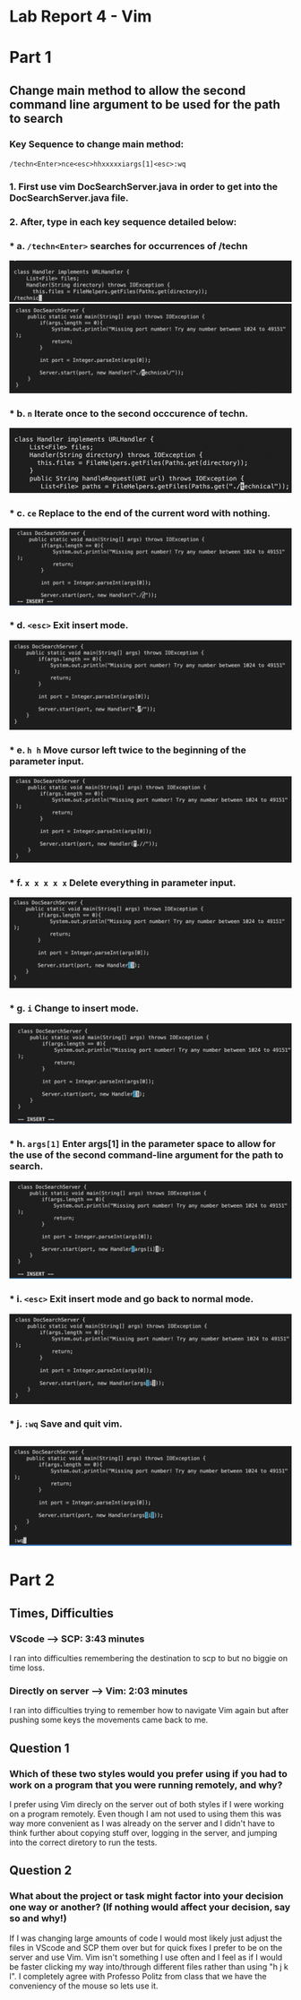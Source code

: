 # Lab Report 4 - Vim

# Part 1
## Change main method to allow the second command line argument to be used for the path to search

### Key Sequence to change main method:
`/techn<Enter>nce<esc>hhxxxxxiargs[1]<esc>:wq`

### 1. First use vim DocSearchServer.java in order to get into the DocSearchServer.java file.
### 2. After, type in each key sequence detailed below:

### * a. `/techn<Enter>` **searches for occurrences of /techn**
![Step1](Lab4-img/Lab4.1.png)
![Step1.1](Lab4-img/Lab4.1.1.png) 

### * b. `n` **Iterate once to the second occcurence of techn.**
![Step2](Lab4-img/Lab4.2.png)

### * c. `ce` **Replace to the end of the current word with nothing.**
 ![Step3](Lab4-img/Lab4.3.png)

### * d. `<esc>` **Exit insert mode.**
 ![Step4](Lab4-img/Lab4.4.png)

### * e. `h h` **Move cursor left twice to the beginning of the parameter input.**
 ![Step5](Lab4-img/Lab4.5.png)



### * f. `x x x x x` **Delete everything in parameter input.**
 ![Step6](Lab4-img/Lab4.6.png)


### * g. `i` **Change to insert mode.**
 ![Step7](Lab4-img/Lab4.7.png)

### * h. `args[1]` **Enter args[1] in the parameter space to allow for the use of the second command-line argument for the path to search.**
 ![Step8](Lab4-img/Lab4.8.png)

### * i. `<esc>` **Exit insert mode and go back to normal mode.**
 ![Step9](Lab4-img/Lab4.9.png)

### * j. `:wq` **Save and quit vim.**
 ![Step10](Lab4-img/Lab4.10.png)
---

# Part 2

## Times, Difficulties
### VScode --> SCP: 3:43 minutes
I ran into difficulties remembering the destination to scp to but no biggie on time loss. 

### Directly on server --> Vim: 2:03 minutes
I ran into difficulties trying to remember how to navigate Vim again but after pushing some keys the movements came back to me.


## Question 1
### Which of these two styles would you prefer using if you had to work on a program that you were running remotely, and why?

I prefer using Vim direcly on the server out of both styles if I were working on a program remotely. Even though I am not used to using them this was way more convenient as I was already on the server and I didn't have to think further about copying stuff over, logging in the server, and jumping into the correct diretory to run the tests.

## Question 2
### What about the project or task might factor into your decision one way or another? (If nothing would affect your decision, say so and why!)

 If I was changing large amounts of code I would most likely just adjust the files in VScode and SCP them over but for quick fixes I prefer to be on the server and use Vim. Vim isn't something I use often and I feel as if I would be faster clicking my way into/through different files rather than using "h j k l". I completely agree with Professo Politz from class that we have the conveniency of the mouse so lets use it.
